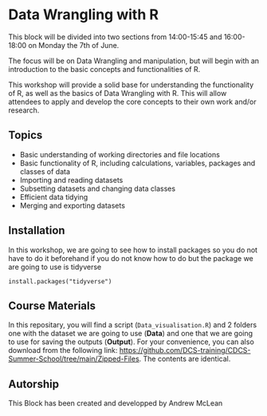 # Data Wrangling with R 

This block will be divided into two sections from 14:00-15:45 and 16:00-18:00 on Monday the 7th of June.  

The focus will be on Data Wrangling and manipulation, but will begin with an introduction to the basic concepts and functionalities of R.

This workshop will provide a solid base for understanding the functionality of R, as well as the basics of Data Wrangling with R. This will allow attendees to apply and develop the core concepts to their own work and/or research. 

## Topics
* Basic understanding of working directories and file locations 
* Basic functionality of R, including calculations, variables, packages and classes of data 
* Importing and reading datasets 
* Subsetting datasets and changing data classes 
* Efficient data tidying 
* Merging and exporting datasets 


## Installation
In this workshop, we are going to see how to install packages so you do not have to do it beforehand if you do not know how to do but the package we are going to use is tidyverse

```
install.packages("tidyverse")

```

## Course Materials
In this repositary, you will find a  script (`Data_visualisation.R`) and 2 folders one with the dataset we are going to use (**Data**) and one that we are going to use for saving the outputs (**Output**). For your convenience, you can also download from the following link: https://github.com/DCS-training/CDCS-Summer-School/tree/main/Zipped-Files. The contents are identical.

## Autorship
This Block has been created and developped by Andrew McLean 
